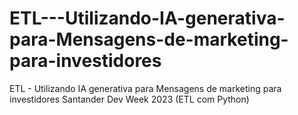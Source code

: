# ETL---Utilizando-IA-generativa-para-Mensagens-de-marketing-para-investidores
ETL - Utilizando IA generativa para Mensagens de marketing para investidores Santander Dev Week 2023 (ETL com Python)
